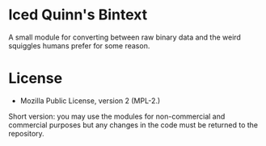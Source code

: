 # Iced Quinn's Bintext
A small module for converting between raw binary data and the weird squiggles humans prefer for some reason.

# License

- Mozilla Public License, version 2 (MPL-2.)

Short version: you may use the modules for non-commercial and commercial
purposes but any changes in the code must be returned to the repository.


